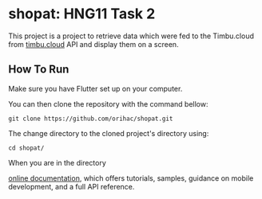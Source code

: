 # shopat: HNG11 Task 2

This project is a project to retrieve data which were fed to the Timbu.cloud from [timbu.cloud](https://timbu.cloud) API and display them on a screen.

## How To Run



Make sure you have Flutter set up on your computer.

You can then clone the repository with the command bellow:

`git clone https://github.com/orihac/shopat.git`

The change directory to the cloned project's directory using:

`cd shopat/`

When you are in the directory



[online documentation](https://docs.flutter.dev/), which offers tutorials,
samples, guidance on mobile development, and a full API reference.
